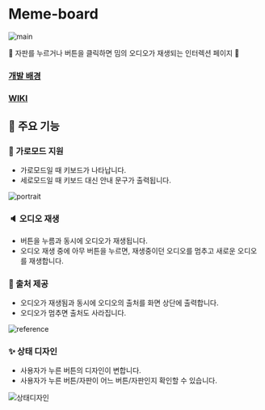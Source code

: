 # Meme-board
![main](https://user-images.githubusercontent.com/69448900/135853070-cea8d3f0-dee9-4b98-a73e-6f9a88a417f7.JPG)

📢 자판를 누르거나 버튼을 클릭하면 밈의 오디오가 재생되는 인터렉션 페이지 📢

### [개발 배경](https://github.com/DuetoPark/meme-board/wiki/%EA%B0%9C%EB%B0%9C-%EB%B0%B0%EA%B2%BD)
### [WIKI](https://github.com/DuetoPark/meme-board/wiki)


## 🔨 주요 기능
### 🎠 가로모드 지원
* 가로모드일 때 키보드가 나타납니다.
* 세로모드일 때 키보드 대신 안내 문구가 출력됩니다.

![portrait](https://user-images.githubusercontent.com/69448900/135865013-55d60f56-5331-45b4-a427-705ebead608f.gif)

### 🔈 오디오 재생
* 버튼을 누름과 동시에 오디오가 재생됩니다.
* 오디오 재생 중에 아무 버튼을 누르면, 재생중이던 오디오를 멈추고 새로운 오디오를 재생합니다.

### 📝 출처 제공
* 오디오가 재생됨과 동시에 오디오의 출처를 화면 상단에 출력합니다.
* 오디오가 멈추면 출처도 사라집니다.

![reference](https://user-images.githubusercontent.com/69448900/135865458-22c1e1f3-c746-4b2b-9585-9cbb767e101b.gif)

### ✨ 상태 디자인
* 사용자가 누른 버튼의 디자인이 변합니다.
* 사용자가 누른 버튼/자판이 어느 버튼/자판인지 확인할 수 있습니다.

![상태디자인](https://user-images.githubusercontent.com/69448900/135865997-0942f8fb-c927-4a21-8b9c-bb33cb1d03a4.gif)
